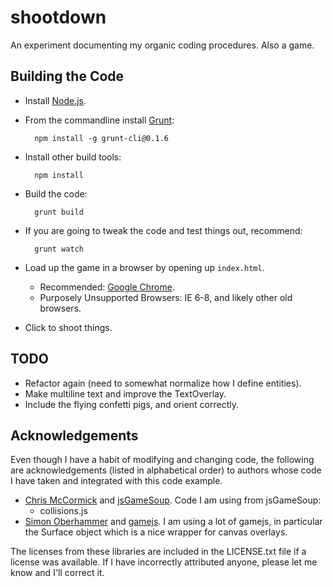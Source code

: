 shootdown
=========

An experiment documenting my organic coding procedures. Also a game.



Building the Code
-----------------
* Install [Node.js](http://nodejs.org/download/).
* From the commandline install [Grunt](http://gruntjs.com/getting-started):

        npm install -g grunt-cli@0.1.6

* Install other build tools:

        npm install
        
* Build the code:

        grunt build

* If you are going to tweak the code and test things out, recommend:

        grunt watch

* Load up the game in a browser by opening up `index.html`.
    * Recommended: [Google Chrome](http://www.google.com/chrome).
    * Purposely Unsupported Browsers: IE 6-8, and likely other old browsers.
* Click to shoot things.



TODO
----
* Refactor again (need to somewhat normalize how I define entities).
* Make multiline text and improve the TextOverlay.
* Include the flying confetti pigs, and orient correctly.



Acknowledgements
----------------
Even though I have a habit of modifying and changing code, the following are acknowledgements (listed in alphabetical order) to authors whose code I have taken and integrated with this code example.

* [Chris McCormick](http://mccormickit.com/) and [jsGameSoup](http://jsgamesoup.net/). Code I am using from jsGameSoup:
    * collisions.js
* [Simon Oberhammer](https://github.com/oberhamsi) and [gamejs](https://github.com/oberhamsi/gamejs). I am using a lot of gamejs, in particular the Surface object which is a nice wrapper for canvas overlays.

The licenses from these libraries are included in the LICENSE.txt file if a license was available. If I have incorrectly attributed anyone, please let me know and I'll correct it.
